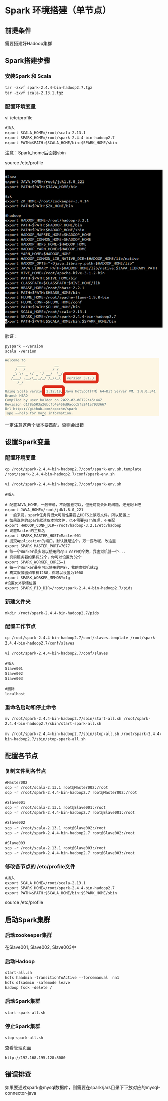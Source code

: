 # Spark 环境搭建（单节点）

## 前提条件

需要搭建好Hadoop集群

## Spark搭建步骤

### 安装Spark 和 Scala

	tar -zxvf spark-2.4.4-bin-hadoop2.7.tgz
	tar -zxvf scala-2.13.1.tgz

### 配置环境变量

vi /etc/profile

	#插入
	export SCALA_HOME=/root/scala-2.13.1
	export SPARK_HOME=/root/spark-2.4.4-bin-hadoop2.7
	export PATH=$PATH:$SCALA_HOME/bin:$SPARK_HOME/sbin


注意：Spark_home后面接sbin

 source /etc/profile

![](Images/1.png)


验证：

	pyspark --version
	scala -version


![](Images/41.png)

一定注意这两个版本要匹配，否则会出错


## 设置Spark变量

### 配置环境变量

	cp /root/spark-2.4.4-bin-hadoop2.7/conf/spark-env.sh.template /root/spark-2.4.4-bin-hadoop2.7/conf/spark-env.sh

	vi /root/spark-2.4.4-bin-hadoop2.7/conf/spark-env.sh

	#插入

	# 配置JAVA_HOME，一般来说，不配置也可以，但是可能会出现问题，还是配上吧
	export JAVA_HOME=/root/jdk1.8.0_221
	# 一般来说，spark任务有很大可能性需要去HDFS上读取文件，所以配置上
	# 如果说你的spark就读取本地文件，也不需要yarn管理，不用配
	export HADOOP_CONF_DIR=/root/hadoop-3.2.1/etc/hadoop
	# 设置Master的主机名
	export SPARK_MASTER_HOST=Master001
	# 提交Application的端口，默认就是这个，万一要改呢，改这里
	export SPARK_MASTER_PORT=7077
	# 每一个Worker最多可以使用的cpu core的个数，我虚拟机就一个...
	# 真实服务器如果有32个，你可以设置为32个
	export SPARK_WORKER_CORES=1
	# 每一个Worker最多可以使用的内存，我的虚拟机就2g
	# 真实服务器如果有128G，你可以设置为100G
	export SPARK_WORKER_MEMORY=1g
	#设置pid存储位置
	export SPARK_PID_DIR=/root/spark-2.4.4-bin-hadoop2.7/pids





### 新建文件夹

	mkdir /root/spark-2.4.4-bin-hadoop2.7/pids


### 配置工作节点

	cp /root/spark-2.4.4-bin-hadoop2.7/conf/slaves.template /root/spark-2.4.4-bin-hadoop2.7/conf/slaves

	vi /root/spark-2.4.4-bin-hadoop2.7/conf/slaves

	#插入
	Slave001
	Slave002
	Slave003

	#删除
	localhost


### 重命名启动和停止命令

	mv /root/spark-2.4.4-bin-hadoop2.7/sbin/start-all.sh /root/spark-2.4.4-bin-hadoop2.7/sbin/start-spark-all.sh

	mv /root/spark-2.4.4-bin-hadoop2.7/sbin/stop-all.sh /root/spark-2.4.4-bin-hadoop2.7/sbin/stop-spark-all.sh
	



## 配置各节点

### 复制文件到各节点

	#Master002
	scp -r /root/scala-2.13.1 root@Master002:/root
	scp -r /root/spark-2.4.4-bin-hadoop2.7 root@Master002:/root

	#Slave001
	scp -r /root/scala-2.13.1 root@Slave001:/root
	scp -r /root/spark-2.4.4-bin-hadoop2.7 root@Slave001:/root  

	#Slave002
	scp -r /root/scala-2.13.1 root@Slave002:/root
	scp -r /root/spark-2.4.4-bin-hadoop2.7 root@Slave002:/root     

	#Slave003
	scp -r /root/scala-2.13.1 root@Slave003:/root
	scp -r /root/spark-2.4.4-bin-hadoop2.7 root@Slave003:/root


### 修改各节点的 /etc/profile文件

	#插入
	export SCALA_HOME=/root/scala-2.13.1
	export SPARK_HOME=/root/spark-2.4.4-bin-hadoop2.7
	export PATH=$PATH:$SCALA_HOME/bin:$SPARK_HOME/sbin

 source /etc/profile


## 启动Spark集群

### 启动zookeeper集群

在Slave001, Slave002, Slave003中


### 启动Hadoop

	start-all.sh
	hdfs haadmin -transitionToActive --forcemanual  nn1
	hdfs dfsadmin -safemode leave
	hadoop fsck -delete /


### 启动Spark集群

	start-spark-all.sh

### 停止Spark集群

	stop-spark-all.sh


查看管理页面

	http://192.168.195.128:8080

	
## 错误排查

如果要通过spark查mysql数据库，则需要在spark/jars目录下下放对应的mysql-connector-java

